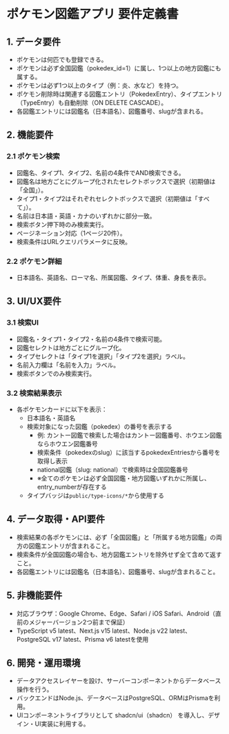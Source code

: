 # ポケモン図鑑アプリ 要件定義書

## 1. データ要件

- ポケモンは何匹でも登録できる。
- ポケモンは必ず全国図鑑（pokedex_id=1）に属し、1つ以上の地方図鑑にも属する。
- ポケモンは必ず1つ以上のタイプ（例：炎、水など）を持つ。
- ポケモン削除時は関連する図鑑エントリ（PokedexEntry）、タイプエントリ（TypeEntry）も自動削除（ON DELETE CASCADE）。
- 各図鑑エントリには図鑑名（日本語名）、図鑑番号、slugが含まれる。

## 2. 機能要件

### 2.1 ポケモン検索

- 図鑑名、タイプ1、タイプ2、名前の4条件でAND検索できる。
- 図鑑名は地方ごとにグループ化されたセレクトボックスで選択（初期値は「全国」）。
- タイプ1・タイプ2はそれぞれセレクトボックスで選択（初期値は「すべて」）。
- 名前は日本語・英語・カナのいずれかに部分一致。
- 検索ボタン押下時のみ検索実行。
- ページネーション対応（1ページ20件）。
- 検索条件はURLクエリパラメータに反映。

### 2.2 ポケモン詳細

- 日本語名、英語名、ローマ名、所属図鑑、タイプ、体重、身長を表示。

## 3. UI/UX要件

### 3.1 検索UI

- 図鑑名・タイプ1・タイプ2・名前の4条件で検索可能。
- 図鑑セレクトは地方ごとにグループ化。
- タイプセレクトは「タイプ1を選択」「タイプ2を選択」ラベル。
- 名前入力欄は「名前を入力」ラベル。
- 検索ボタンでのみ検索実行。

### 3.2 検索結果表示

- 各ポケモンカードに以下を表示：
  - 日本語名・英語名
  - 検索対象になった図鑑（pokedex）の番号を表示する
    - 例: カントー図鑑で検索した場合はカントー図鑑番号、ホウエン図鑑ならホウエン図鑑番号
    - 検索条件（pokedexのslug）に該当するpokedexEntriesから番号を取得し表示
    - national図鑑（slug: national）で検索時は全国図鑑番号
    - ※全てのポケモンは必ず全国図鑑・地方図鑑いずれかに所属し、entry_numberが存在する
  - タイプバッジは`public/type-icons/*`から使用する


## 4. データ取得・API要件

- 検索結果の各ポケモンには、必ず「全国図鑑」と「所属する地方図鑑」の両方の図鑑エントリが含まれること。
- 検索条件が全国図鑑の場合も、地方図鑑エントリを除外せず全て含めて返すこと。
- 各図鑑エントリには図鑑名（日本語名）、図鑑番号、slugが含まれること。

## 5. 非機能要件

- 対応ブラウザ：Google Chrome、Edge、Safari / iOS Safari、Android（直前のメジャーバージョン2つ前まで保証）
- TypeScript v5 latest、Next.js v15 latest、Node.js v22 latest、PostgreSQL v17 latest、Prisma v6 latestを使用

## 6. 開発・運用環境

- データアクセスレイヤーを設け、サーバーコンポーネントからデータベース操作を行う。
- バックエンドはNode.js、データベースはPostgreSQL、ORMはPrismaを利用。
- UIコンポーネントライブラリとして shadcn/ui（shadcn） を導入し、デザイン・UI実装に利用する。
